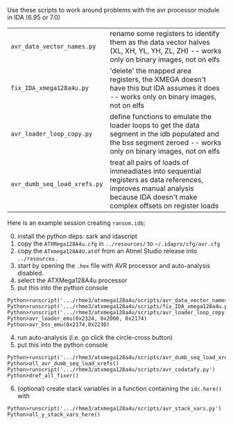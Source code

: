 Use these scripts to work around problems with the avr processor module in IDA (6.95 or 7.0)

| | |
|---------|--------------------------------------------|
| `avr_data_vector_names.py` | rename some registers to identify them as the data vector halves (XL, XH, YL, YH, ZL, ZH) -- works only on binary images, not on elfs |
| `fix_IDA_xmega128a4u.py` | 'delete' the mapped area registers, the XMEGA doesn't have this but IDA assumes it does -- works only on binary images, not on elfs |
| `avr_loader_loop_copy.py` | define functions to emulate the loader loops to get the data segment in the idb populated and the bss segment zeroed -- works only on binary images, not on elfs |
| `avr_dumb_seq_load_xrefs.py` | treat all pairs of loads of immeadiates into sequential registers as data references, improves manual analysis because IDA doesn't make complex offsets on register loads || `avr2idacfg.py` | convert ATFD (basically XML) processor definitions from Atmel into IDA Pro in an `avr.cfg` |

Here is an example session creating `ransom.idb`;

0. install the python deps: sark and idascript
0. copy the `ATXMega128A4u.cfg` in `../resources/` to `~/.idapro/cfg/avr.cfg`
0. copy the `ATxmega128A4U.atdf` from an Atmel Studio release into `../resources.`
1. start by opening the `.hex` file with AVR processor and auto-analysis disabled.
2. select the ATXMega128A4u processor
3. put this into the python console

```
Python>runscript('.../rhme3/atxmega128a4u/scripts/avr_data_vector_names.py')
Python>runscript('.../rhme3/atxmega128a4u/scripts/fix_IDA_xmega128a4u.py')
Python>runscript('.../rhme3/atxmega128a4u/scripts/avr_loader_loop_copy.py')
Python>avr_loader_emu(0x2324, 0x2000, 0x2174)
Python>avr_bss_emu(0x2174,0x223D)
```

4. run auto-analysis (i.e. go click the circle-cross button)
5. put this into the python console

```
Python>runscript('.../rhme3/atxmega128a4u/scripts/avr_dumb_seq_load_xrefs.py')
Python>all_avr_dumb_seq_load_xrefs()
Python>runscript('.../rhme3/atxmega128a4u/scripts/avr_codatafy.py')
Python>dref_all_fixer()
```

6. (optional) create stack variables in a function containing the `idc.here()` with
```
Python>runscript('.../rhme3/atxmega128a4u/scripts/avr_stack_vars.py')
Python>all_y_stack_vars_here()
```

